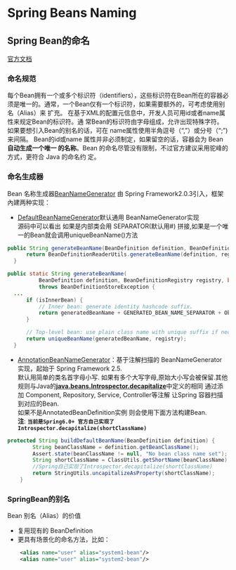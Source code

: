 # **Spring Beans Naming**
## **Spring Bean的命名**
[官方文档](https://docs.spring.io/spring-framework/docs/current/reference/html/core.html#beans-beanname)
### **命名规范**
每个Bean拥有一个或多个标识符（identifiers），这些标识符在Bean所在的容器必须是唯一的。通常，一个Bean仅有一个标识符，如果需要额外的，可考虑使用别名（Alias）来
扩充。
在基于XML的配置元信息中，开发人员可用id或者name属性来规定Bean的标识符。通
常Bean的标识符由字母组成，允许出现特殊字符。如果要想引入Bean的别名的话，可在
name属性使用半角逗号（“,”）或分号（“;”)来间隔。
Bean的id或name 属性并非必须制定，如果留空的话，容器会为 Bean **自动生成一个唯一
的名称**。Bean 的命名尽管没有限制，不过官方建议采用驼峰的方式，更符合 Java 的命名约
定。
### **命名生成器**
Bean 名称生成器[BeanNameGenerator](https://github.com/spring-projects/spring-framework/blob/main/spring-beans/src/main/java/org/springframework/beans/factory/support/BeanNameGenerator.java)
 由 Spring Framework2.0.3引入，框架內建两种实现：
*  [DefaultBeanNameGenerator](https://github.com/spring-projects/spring-framework/blob/main/spring-beans/src/main/java/org/springframework/beans/factory/support/DefaultBeanNameGenerator.java)默认通用 BeanNameGenerator实现  
   源码中可以看出 如果是内部类会用 SEPARATOR(默认用\#\) 拼接,如果是一个唯一的Bean就会调用uniqueBeanName()方法
  ```java
  public String generateBeanName(BeanDefinition definition, BeanDefinitionRegistry registry) {
		return BeanDefinitionReaderUtils.generateBeanName(definition, registry);
	}
  
  public static String generateBeanName(
			BeanDefinition definition, BeanDefinitionRegistry registry, boolean isInnerBean)
			throws BeanDefinitionStoreException {
    ...
		if (isInnerBean) {
			// Inner bean: generate identity hashcode suffix.
			return generatedBeanName + GENERATED_BEAN_NAME_SEPARATOR + ObjectUtils.getIdentityHexString(definition);
		}

		// Top-level bean: use plain class name with unique suffix if necessary.
		return uniqueBeanName(generatedBeanName, registry);
	}
  ```
* [AnnotationBeanNameGenerator](https://github.com/spring-projects/spring-framework/blob/main/spring-context/src/main/java/org/springframework/context/annotation/AnnotationBeanNameGenerator.java)：基于注解扫描的 BeanNameGenerator 实现，起始于 Spring
Framework 2.5.  
默认用简单的类名首字母小写. 如果有多个大写字母,原始大小写会被保留.其他规则与Java的[**java.beans.Introspector.decapitalize**](https://github.com/openjdk/jdk/blob/master/src/java.desktop/share/classes/java/beans/Introspector.java)中定义的相同
通过添加 Component, Repository, Service, Controller等注解 让Spring 容器扫描到对应的Bean.  
如果不是AnnotatedBeanDefinition实例 则会使用下面方法构建Bean.  
**注**: **`当前是Spring6.0+ 官方自己实现了 Introspector.decapitalize(shortClassName)`**
```java
protected String buildDefaultBeanName(BeanDefinition definition) {
		String beanClassName = definition.getBeanClassName();
		Assert.state(beanClassName != null, "No bean class name set");
		String shortClassName = ClassUtils.getShortName(beanClassName);
		//Spring自己实现了Introspector.decapitalize(shortClassName)
		return StringUtils.uncapitalizeAsProperty(shortClassName);
	}
```
### **SpringBean的别名**
Bean 别名（Alias）的价值
* 复用现有的 BeanDefinition
* 更具有场景化的命名方法，比如：
``` xml
	<alias name="user" alias="system1-bean"/>
    <alias name="user" alias="system2-bean"/>
```


